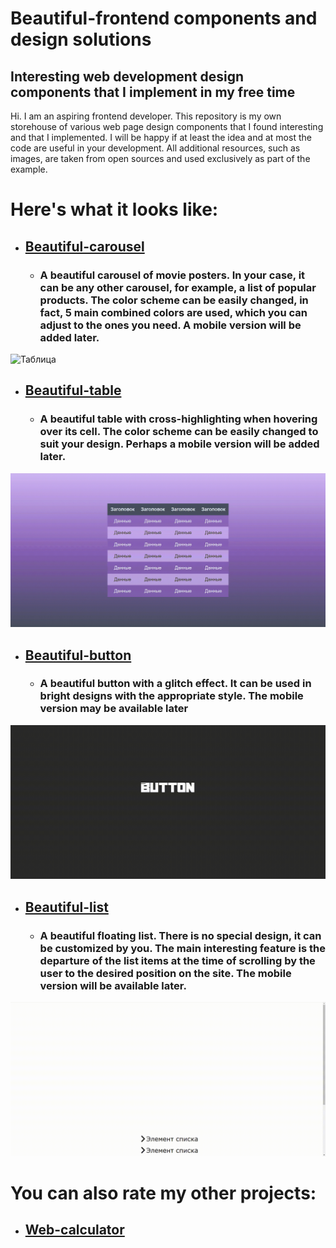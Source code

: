 # Beautiful-frontend components and design solutions 
## Interesting web development design components that I implement in my free time
Hi. I am an aspiring frontend developer. This repository is my own storehouse of various web page design components that I found interesting and that I implemented. I will be happy if at least the idea and at most the code are useful in your development. All additional resources, such as images, are taken from open sources and used exclusively as part of the example.
# Here's what it looks like:
* ## [Beautiful-carousel](beautiful-carousel)
  * ### A beautiful carousel of movie posters. In your case, it can be any other carousel, for example, a list of popular products. The color scheme can be easily changed, in fact, 5 main combined colors are used, which you can adjust to the ones you need. A mobile version will be added later.
![Таблица](images/carousel.gif)
* ## [Beautiful-table](beautiful-table)
  * ### A beautiful table with cross-highlighting when hovering over its cell. The color scheme can be easily changed to suit your design. Perhaps a mobile version will be added later.
![Таблица](images/table.gif)
* ## [Beautiful-button](beautiful-button)
  * ### A beautiful button with a glitch effect. It can be used in bright designs with the appropriate style. The mobile version may be available later
![Таблица](images/button.gif)
* ## [Beautiful-list](beautiful-list)
  * ### A beautiful floating list. There is no special design, it can be customized by you. The main interesting feature is the departure of the list items at the time of scrolling by the user to the desired position on the site. The mobile version will be available later.
![Таблица](images/list.gif)
# You can also rate my other projects:
* ## [Web-calculator](https://github.com/B-S-B-Rabbit/B-S-B-Rabbit.github.io)